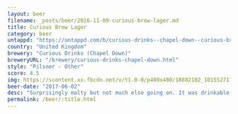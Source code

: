 ```yaml
---
layout: beer
filename: _posts/beer/2016-11-09-curious-brew-lager.md
title: Curious Brew Lager
category: beer
untappd: "https://untappd.com/b/curious-drinks--chapel-down--curious-brew-lager/204447"
country: "United Kingdom"
brewery: "Curious Drinks (Chapel Down)"
breweryURL: "/brewery/curious-drinks-chapel-down.html"
style: "Pilsner - Other"
score: 4.5
img: https://scontent.xx.fbcdn.net/v/t1.0-0/p480x480/18882102_10155271710078745_1442157124947238559_n.jpg?_nc_cat=106&_nc_oc=AQne5122yClTnuDvfxtNRROYPOrYfDVuOQ7y09Z1Neddw-JB7oz-mRrgrhGtGU5PlCE&_nc_ht=scontent.xx&oh=0e3060e3de5e3073fe7dc66582c8bb0b&oe=5DC53A1A
beer-date: "2017-06-02"
desc: "Surprisingly malty but not much else going on. It was drinkable after already being rather smashed but I wouldn’t want another one"
permalink: /beer/:title.html
---
```

